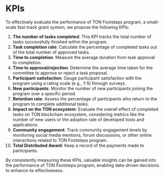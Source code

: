 # KPIs

To effectively evaluate the performance of TON Footsteps program, a small-scale fast-track grant system, we propose the following KPIs:

1. **The number of tasks completed**: This KPI tracks the total number of tasks successfully finished within the program.
2. **Task completion rate**: Calculate the percentage of completed tasks out of the total number of approved tasks.
3. **Time to completion**: Measure the average duration from task approval to completion.
4. **Time to approval/rejection**: Determine the average time taken for the committee to approve or reject a task proposal.
5. **Participant satisfaction**: Gauge participant satisfaction with the program using a rating scale (e.g., 1-5) through surveys.
6. **New participants**: Monitor the number of new participants joining the program over a specific period.
7. **Retention rate**: Assess the percentage of participants who return to the program to complete additional tasks.
8. **Impact on the TON ecosystem**: Evaluate the overall effect of completed tasks on TON blockchain ecosystem, considering metrics like the number of new users or the adoption rate of developed tools and applications.
9. **Community engagement**: Track community engagement levels by monitoring social media mentions, forum discussions, or other online interactions related to TON Footsteps program.
10. **Total Distributed Award**: Keep a record of the payments made to participants.

By consistently measuring these KPIs, valuable insights can be gained into the performance of TON Footsteps program, enabling data-driven decisions to enhance its effectiveness.